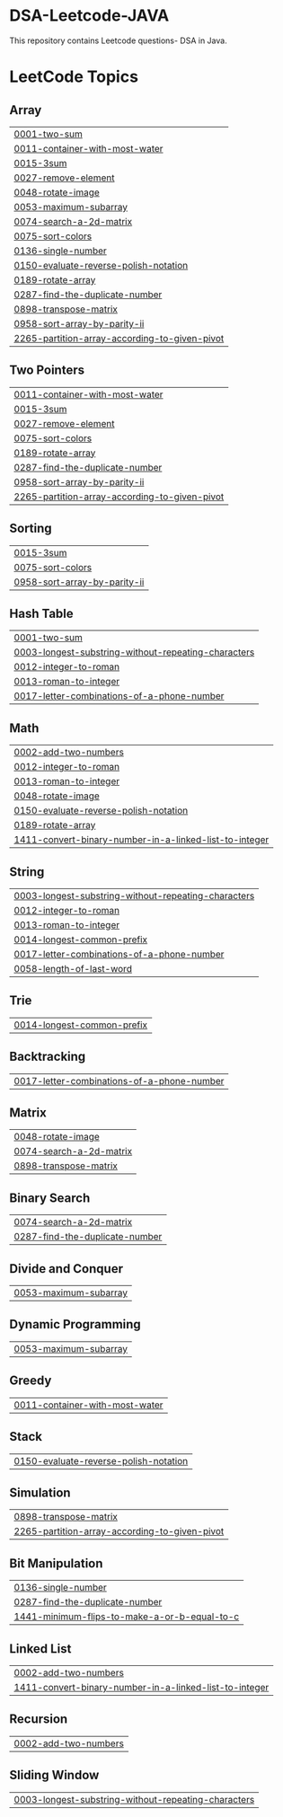 # DSA-Leetcode-JAVA
This repository contains Leetcode questions- DSA in Java.

<!---LeetCode Topics Start-->
# LeetCode Topics
## Array
|  |
| ------- |
| [0001-two-sum](https://github.com/utkarshpatki50/DSA-Leetcode-JAVA/tree/master/0001-two-sum) |
| [0011-container-with-most-water](https://github.com/utkarshpatki50/DSA-Leetcode-JAVA/tree/master/0011-container-with-most-water) |
| [0015-3sum](https://github.com/utkarshpatki50/DSA-Leetcode-JAVA/tree/master/0015-3sum) |
| [0027-remove-element](https://github.com/utkarshpatki50/DSA-Leetcode-JAVA/tree/master/0027-remove-element) |
| [0048-rotate-image](https://github.com/utkarshpatki50/DSA-Leetcode-JAVA/tree/master/0048-rotate-image) |
| [0053-maximum-subarray](https://github.com/utkarshpatki50/DSA-Leetcode-JAVA/tree/master/0053-maximum-subarray) |
| [0074-search-a-2d-matrix](https://github.com/utkarshpatki50/DSA-Leetcode-JAVA/tree/master/0074-search-a-2d-matrix) |
| [0075-sort-colors](https://github.com/utkarshpatki50/DSA-Leetcode-JAVA/tree/master/0075-sort-colors) |
| [0136-single-number](https://github.com/utkarshpatki50/DSA-Leetcode-JAVA/tree/master/0136-single-number) |
| [0150-evaluate-reverse-polish-notation](https://github.com/utkarshpatki50/DSA-Leetcode-JAVA/tree/master/0150-evaluate-reverse-polish-notation) |
| [0189-rotate-array](https://github.com/utkarshpatki50/DSA-Leetcode-JAVA/tree/master/0189-rotate-array) |
| [0287-find-the-duplicate-number](https://github.com/utkarshpatki50/DSA-Leetcode-JAVA/tree/master/0287-find-the-duplicate-number) |
| [0898-transpose-matrix](https://github.com/utkarshpatki50/DSA-Leetcode-JAVA/tree/master/0898-transpose-matrix) |
| [0958-sort-array-by-parity-ii](https://github.com/utkarshpatki50/DSA-Leetcode-JAVA/tree/master/0958-sort-array-by-parity-ii) |
| [2265-partition-array-according-to-given-pivot](https://github.com/utkarshpatki50/DSA-Leetcode-JAVA/tree/master/2265-partition-array-according-to-given-pivot) |
## Two Pointers
|  |
| ------- |
| [0011-container-with-most-water](https://github.com/utkarshpatki50/DSA-Leetcode-JAVA/tree/master/0011-container-with-most-water) |
| [0015-3sum](https://github.com/utkarshpatki50/DSA-Leetcode-JAVA/tree/master/0015-3sum) |
| [0027-remove-element](https://github.com/utkarshpatki50/DSA-Leetcode-JAVA/tree/master/0027-remove-element) |
| [0075-sort-colors](https://github.com/utkarshpatki50/DSA-Leetcode-JAVA/tree/master/0075-sort-colors) |
| [0189-rotate-array](https://github.com/utkarshpatki50/DSA-Leetcode-JAVA/tree/master/0189-rotate-array) |
| [0287-find-the-duplicate-number](https://github.com/utkarshpatki50/DSA-Leetcode-JAVA/tree/master/0287-find-the-duplicate-number) |
| [0958-sort-array-by-parity-ii](https://github.com/utkarshpatki50/DSA-Leetcode-JAVA/tree/master/0958-sort-array-by-parity-ii) |
| [2265-partition-array-according-to-given-pivot](https://github.com/utkarshpatki50/DSA-Leetcode-JAVA/tree/master/2265-partition-array-according-to-given-pivot) |
## Sorting
|  |
| ------- |
| [0015-3sum](https://github.com/utkarshpatki50/DSA-Leetcode-JAVA/tree/master/0015-3sum) |
| [0075-sort-colors](https://github.com/utkarshpatki50/DSA-Leetcode-JAVA/tree/master/0075-sort-colors) |
| [0958-sort-array-by-parity-ii](https://github.com/utkarshpatki50/DSA-Leetcode-JAVA/tree/master/0958-sort-array-by-parity-ii) |
## Hash Table
|  |
| ------- |
| [0001-two-sum](https://github.com/utkarshpatki50/DSA-Leetcode-JAVA/tree/master/0001-two-sum) |
| [0003-longest-substring-without-repeating-characters](https://github.com/utkarshpatki50/DSA-Leetcode-JAVA/tree/master/0003-longest-substring-without-repeating-characters) |
| [0012-integer-to-roman](https://github.com/utkarshpatki50/DSA-Leetcode-JAVA/tree/master/0012-integer-to-roman) |
| [0013-roman-to-integer](https://github.com/utkarshpatki50/DSA-Leetcode-JAVA/tree/master/0013-roman-to-integer) |
| [0017-letter-combinations-of-a-phone-number](https://github.com/utkarshpatki50/DSA-Leetcode-JAVA/tree/master/0017-letter-combinations-of-a-phone-number) |
## Math
|  |
| ------- |
| [0002-add-two-numbers](https://github.com/utkarshpatki50/DSA-Leetcode-JAVA/tree/master/0002-add-two-numbers) |
| [0012-integer-to-roman](https://github.com/utkarshpatki50/DSA-Leetcode-JAVA/tree/master/0012-integer-to-roman) |
| [0013-roman-to-integer](https://github.com/utkarshpatki50/DSA-Leetcode-JAVA/tree/master/0013-roman-to-integer) |
| [0048-rotate-image](https://github.com/utkarshpatki50/DSA-Leetcode-JAVA/tree/master/0048-rotate-image) |
| [0150-evaluate-reverse-polish-notation](https://github.com/utkarshpatki50/DSA-Leetcode-JAVA/tree/master/0150-evaluate-reverse-polish-notation) |
| [0189-rotate-array](https://github.com/utkarshpatki50/DSA-Leetcode-JAVA/tree/master/0189-rotate-array) |
| [1411-convert-binary-number-in-a-linked-list-to-integer](https://github.com/utkarshpatki50/DSA-Leetcode-JAVA/tree/master/1411-convert-binary-number-in-a-linked-list-to-integer) |
## String
|  |
| ------- |
| [0003-longest-substring-without-repeating-characters](https://github.com/utkarshpatki50/DSA-Leetcode-JAVA/tree/master/0003-longest-substring-without-repeating-characters) |
| [0012-integer-to-roman](https://github.com/utkarshpatki50/DSA-Leetcode-JAVA/tree/master/0012-integer-to-roman) |
| [0013-roman-to-integer](https://github.com/utkarshpatki50/DSA-Leetcode-JAVA/tree/master/0013-roman-to-integer) |
| [0014-longest-common-prefix](https://github.com/utkarshpatki50/DSA-Leetcode-JAVA/tree/master/0014-longest-common-prefix) |
| [0017-letter-combinations-of-a-phone-number](https://github.com/utkarshpatki50/DSA-Leetcode-JAVA/tree/master/0017-letter-combinations-of-a-phone-number) |
| [0058-length-of-last-word](https://github.com/utkarshpatki50/DSA-Leetcode-JAVA/tree/master/0058-length-of-last-word) |
## Trie
|  |
| ------- |
| [0014-longest-common-prefix](https://github.com/utkarshpatki50/DSA-Leetcode-JAVA/tree/master/0014-longest-common-prefix) |
## Backtracking
|  |
| ------- |
| [0017-letter-combinations-of-a-phone-number](https://github.com/utkarshpatki50/DSA-Leetcode-JAVA/tree/master/0017-letter-combinations-of-a-phone-number) |
## Matrix
|  |
| ------- |
| [0048-rotate-image](https://github.com/utkarshpatki50/DSA-Leetcode-JAVA/tree/master/0048-rotate-image) |
| [0074-search-a-2d-matrix](https://github.com/utkarshpatki50/DSA-Leetcode-JAVA/tree/master/0074-search-a-2d-matrix) |
| [0898-transpose-matrix](https://github.com/utkarshpatki50/DSA-Leetcode-JAVA/tree/master/0898-transpose-matrix) |
## Binary Search
|  |
| ------- |
| [0074-search-a-2d-matrix](https://github.com/utkarshpatki50/DSA-Leetcode-JAVA/tree/master/0074-search-a-2d-matrix) |
| [0287-find-the-duplicate-number](https://github.com/utkarshpatki50/DSA-Leetcode-JAVA/tree/master/0287-find-the-duplicate-number) |
## Divide and Conquer
|  |
| ------- |
| [0053-maximum-subarray](https://github.com/utkarshpatki50/DSA-Leetcode-JAVA/tree/master/0053-maximum-subarray) |
## Dynamic Programming
|  |
| ------- |
| [0053-maximum-subarray](https://github.com/utkarshpatki50/DSA-Leetcode-JAVA/tree/master/0053-maximum-subarray) |
## Greedy
|  |
| ------- |
| [0011-container-with-most-water](https://github.com/utkarshpatki50/DSA-Leetcode-JAVA/tree/master/0011-container-with-most-water) |
## Stack
|  |
| ------- |
| [0150-evaluate-reverse-polish-notation](https://github.com/utkarshpatki50/DSA-Leetcode-JAVA/tree/master/0150-evaluate-reverse-polish-notation) |
## Simulation
|  |
| ------- |
| [0898-transpose-matrix](https://github.com/utkarshpatki50/DSA-Leetcode-JAVA/tree/master/0898-transpose-matrix) |
| [2265-partition-array-according-to-given-pivot](https://github.com/utkarshpatki50/DSA-Leetcode-JAVA/tree/master/2265-partition-array-according-to-given-pivot) |
## Bit Manipulation
|  |
| ------- |
| [0136-single-number](https://github.com/utkarshpatki50/DSA-Leetcode-JAVA/tree/master/0136-single-number) |
| [0287-find-the-duplicate-number](https://github.com/utkarshpatki50/DSA-Leetcode-JAVA/tree/master/0287-find-the-duplicate-number) |
| [1441-minimum-flips-to-make-a-or-b-equal-to-c](https://github.com/utkarshpatki50/DSA-Leetcode-JAVA/tree/master/1441-minimum-flips-to-make-a-or-b-equal-to-c) |
## Linked List
|  |
| ------- |
| [0002-add-two-numbers](https://github.com/utkarshpatki50/DSA-Leetcode-JAVA/tree/master/0002-add-two-numbers) |
| [1411-convert-binary-number-in-a-linked-list-to-integer](https://github.com/utkarshpatki50/DSA-Leetcode-JAVA/tree/master/1411-convert-binary-number-in-a-linked-list-to-integer) |
## Recursion
|  |
| ------- |
| [0002-add-two-numbers](https://github.com/utkarshpatki50/DSA-Leetcode-JAVA/tree/master/0002-add-two-numbers) |
## Sliding Window
|  |
| ------- |
| [0003-longest-substring-without-repeating-characters](https://github.com/utkarshpatki50/DSA-Leetcode-JAVA/tree/master/0003-longest-substring-without-repeating-characters) |
<!---LeetCode Topics End-->